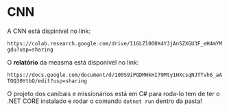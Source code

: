 # CNN

A CNN está dispinível no link:

`https://colab.research.google.com/drive/11GLZl0O0X4YJjAnSZXGU3F_eH4mYMgdu?usp=sharing`

O **relatório** da measma está disponível no link:

`https://docs.google.com/document/d/100S9iPQDMHkHI79Mty1HXcsqNJTTvh6_aATOQ30YtbQ/edit?usp=sharing`




O projeto dos canibais e missionários está em C# para roda-lo tem de ter o .NET CORE instalado e rodar o comando `dotnet run` dentro da pasta!
